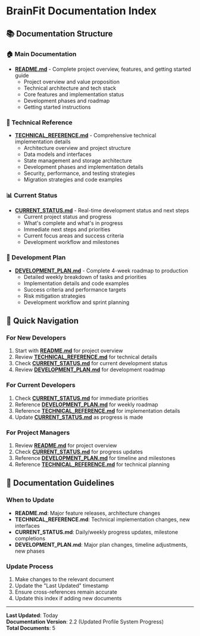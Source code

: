# BrainFit Documentation Index

## 📚 Documentation Structure

### 🏠 Main Documentation
- **[README.md](README.md)** - Complete project overview, features, and getting started guide
  - Project overview and value proposition
  - Technical architecture and tech stack
  - Core features and implementation status
  - Development phases and roadmap
  - Getting started instructions

### 🔧 Technical Reference
- **[TECHNICAL_REFERENCE.md](TECHNICAL_REFERENCE.md)** - Comprehensive technical implementation details
  - Architecture overview and project structure
  - Data models and interfaces
  - State management and storage architecture
  - Development phases and implementation details
  - Security, performance, and testing strategies
  - Migration strategies and code examples

### 📊 Current Status
- **[CURRENT_STATUS.md](CURRENT_STATUS.md)** - Real-time development status and next steps
  - Current project status and progress
  - What's complete and what's in progress
  - Immediate next steps and priorities
  - Current focus areas and success criteria
  - Development workflow and milestones

### 🚀 Development Plan
- **[DEVELOPMENT_PLAN.md](DEVELOPMENT_PLAN.md)** - Complete 4-week roadmap to production
  - Detailed weekly breakdown of tasks and priorities
  - Implementation details and code examples
  - Success criteria and performance targets
  - Risk mitigation strategies
  - Development workflow and sprint planning

## 🎯 Quick Navigation

### For New Developers
1. Start with **[README.md](README.md)** for project overview
2. Review **[TECHNICAL_REFERENCE.md](TECHNICAL_REFERENCE.md)** for technical details
3. Check **[CURRENT_STATUS.md](CURRENT_STATUS.md)** for current development status
4. Review **[DEVELOPMENT_PLAN.md](DEVELOPMENT_PLAN.md)** for development roadmap

### For Current Developers
1. Check **[CURRENT_STATUS.md](CURRENT_STATUS.md)** for immediate priorities
2. Reference **[DEVELOPMENT_PLAN.md](DEVELOPMENT_PLAN.md)** for weekly roadmap
3. Reference **[TECHNICAL_REFERENCE.md](TECHNICAL_REFERENCE.md)** for implementation details
4. Update **[CURRENT_STATUS.md](CURRENT_STATUS.md)** as progress is made

### For Project Managers
1. Review **[README.md](README.md)** for project overview
2. Check **[CURRENT_STATUS.md](CURRENT_STATUS.md)** for progress updates
3. Reference **[DEVELOPMENT_PLAN.md](DEVELOPMENT_PLAN.md)** for timeline and milestones
4. Reference **[TECHNICAL_REFERENCE.md](TECHNICAL_REFERENCE.md)** for technical planning

## 📝 Documentation Guidelines

### When to Update
- **README.md**: Major feature releases, architecture changes
- **TECHNICAL_REFERENCE.md**: Technical implementation changes, new interfaces
- **CURRENT_STATUS.md**: Daily/weekly progress updates, milestone completions
- **DEVELOPMENT_PLAN.md**: Major plan changes, timeline adjustments, new phases

### Update Process
1. Make changes to the relevant document
2. Update the "Last Updated" timestamp
3. Ensure cross-references remain accurate
4. Update this index if adding new documents

---

**Last Updated**: Today  
**Documentation Version**: 2.2 (Updated Profile System Progress)  
**Total Documents**: 5
